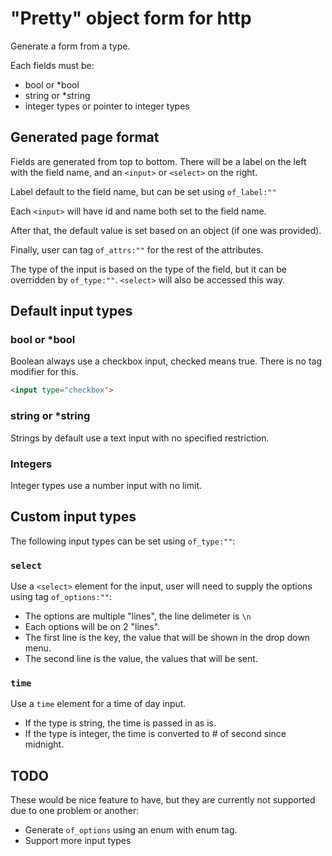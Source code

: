 # "Pretty" object form for http
Generate a form from a type.

Each fields must be:

- bool or *bool
- string or *string
- integer types or pointer to integer types

## Generated page format
Fields are generated from top to bottom. There will be a label on the left with the field name, and an `<input>` or `<select>` on the right.

Label default to the field name, but can be set using `of_label:""`

Each `<input>` will have id and name both set to the field name.

After that, the default value is set based on an object (if one was provided).

Finally, user can tag `of_attrs:""` for the rest of the attributes.

The type of the input is based on the type of the field, but it can be overridden by `of_type:""`. `<select>` will also be accessed this way.

## Default input types

### bool or *bool
Boolean always use a checkbox input, checked means true. There is no tag modifier for this.

```html
<input type="checkbox">
```

### string or *string
Strings by default use a text input with no specified restriction.

### Integers
Integer types use a number input with no limit.

## Custom input types
The following input types can be set using `of_type:""`:

### `select`
Use a `<select>` element for the input, user will need to supply the options using tag `of_options:""`:

- The options are multiple "lines", the line delimeter is `\n`
- Each options will be on 2 "lines".
- The first line is the key, the value that will be shown in the drop down menu.
- The second line is the value, the values that will be sent. 

### `time`
Use a `time` element for a time of day input.

- If the type is string, the time is passed in as is.
- If the type is integer, the time is converted to # of second since midnight.

<!-- ### `email`, `url`
These are alternative text input, treated like normal strings -->

## TODO
These would be nice feature to have, but they are currently not supported due to one problem or another:

- Generate `of_options` using an enum with enum tag.
- Support more input types
